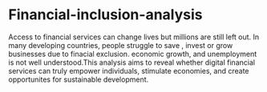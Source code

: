 # Financial-inclusion-analysis
Access to financial services can change lives but millions are still left out. In many developing countries, people struggle to save , invest or grow businesses due to finacial exclusion. economic growth, and unemployment is not well understood.This analysis aims to reveal whether digital financial services can truly empower individuals, stimulate economies, and create opportunites for sustainable development.
